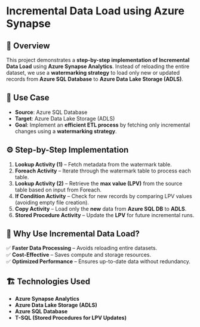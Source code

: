 # Incremental Data Load using Azure Synapse

## 🚀 Overview
This project demonstrates a **step-by-step implementation of Incremental Data Load** using **Azure Synapse Analytics**. Instead of reloading the entire dataset, we use a **watermarking strategy** to load only new or updated records from **Azure SQL Database** to **Azure Data Lake Storage (ADLS)**.

## 📌 Use Case
- **Source**: Azure SQL Database  
- **Target**: Azure Data Lake Storage (ADLS)  
- **Goal**: Implement an **efficient ETL process** by fetching only incremental changes using a **watermarking strategy**.  

## ⚙️ Step-by-Step Implementation
1. **Lookup Activity (1)** – Fetch metadata from the watermark table.  
2. **Foreach Activity** – Iterate through the watermark table to process each table.  
3. **Lookup Activity (2)** – Retrieve the **max value (LPV)** from the source table based on input from Foreach.  
4. **If Condition Activity** – Check for new records by comparing LPV values (avoiding empty file creation).  
5. **Copy Activity** – Load only the **new** data from **Azure SQL DB** to **ADLS**.  
6. **Stored Procedure Activity** – Update the **LPV** for future incremental runs.  

## 🚀 Why Use Incremental Data Load?
✅ **Faster Data Processing** – Avoids reloading entire datasets.  
✅ **Cost-Effective** – Saves compute and storage resources.  
✅ **Optimized Performance** – Ensures up-to-date data without redundancy.  

## 🏗️ Technologies Used
- **Azure Synapse Analytics**  
- **Azure Data Lake Storage (ADLS)**  
- **Azure SQL Database**  
- **T-SQL (Stored Procedures for LPV Updates)**  
